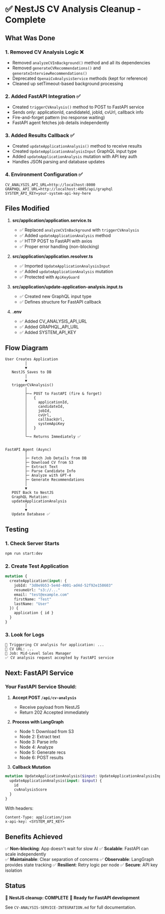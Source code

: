 # ✅ NestJS CV Analysis Cleanup - Complete

## What Was Done

### 1. **Removed CV Analysis Logic** ❌
- Removed `analyzeCVInBackground()` method and all its dependencies
- Removed `generateCVRecommendations()` and `generateInterviewRecommendations()`
- Deprecated `OpenaiCvAnalysisService` methods (kept for reference)
- Cleaned up setTimeout-based background processing

### 2. **Added FastAPI Integration** ✅
- Created `triggerCVAnalysis()` method to POST to FastAPI service
- Sends only: applicationId, candidateId, jobId, cvUrl, callback info
- Fire-and-forget pattern (no response waiting)
- FastAPI agent fetches job details independently

### 3. **Added Results Callback** ✅
- Created `updateApplicationAnalysis()` method to receive results
- Created `UpdateApplicationAnalysisInput` GraphQL input type
- Added `updateApplicationAnalysis` mutation with API key auth
- Handles JSON parsing and database updates

### 4. **Environment Configuration** ✅
```env
CV_ANALYSIS_API_URL=http://localhost:8000
GRAPHQL_API_URL=http://localhost:4005/api/graphql
SYSTEM_API_KEY=your-system-api-key-here
```

## Files Modified

1. **src/application/application.service.ts**
   - ✅ Replaced `analyzeCVInBackground` with `triggerCVAnalysis`
   - ✅ Added `updateApplicationAnalysis` method
   - ✅ HTTP POST to FastAPI with axios
   - ✅ Proper error handling (non-blocking)

2. **src/application/application.resolver.ts**
   - ✅ Imported `UpdateApplicationAnalysisInput`
   - ✅ Added `updateApplicationAnalysis` mutation
   - ✅ Protected with `ApiKeyGuard`

3. **src/application/update-application-analysis.input.ts**
   - ✅ Created new GraphQL input type
   - ✅ Defines structure for FastAPI callback

4. **.env**
   - ✅ Added CV_ANALYSIS_API_URL
   - ✅ Added GRAPHQL_API_URL
   - ✅ Added SYSTEM_API_KEY

## Flow Diagram

```
User Creates Application
         │
         ▼
   NestJS Saves to DB
         │
         ▼
   triggerCVAnalysis()
         │
         ├─→ POST to FastAPI (fire & forget)
         │   {
         │     applicationId,
         │     candidateId,
         │     jobId,
         │     cvUrl,
         │     callbackUrl,
         │     systemApiKey
         │   }
         │
         └─→ Returns Immediately ✅
         
         
FastAPI Agent (Async)
         │
         ├─ Fetch Job Details from DB
         ├─ Download CV from S3
         ├─ Extract Text
         ├─ Parse Candidate Info
         ├─ Analyze with GPT-4
         ├─ Generate Recommendations
         │
         ▼
   POST Back to NestJS
   GraphQL Mutation:
   updateApplicationAnalysis
         │
         ▼
   Update Database ✅
```

## Testing

### 1. Check Server Starts
```bash
npm run start:dev
```

### 2. Create Test Application
```graphql
mutation {
  createApplication(input: {
    jobId: "3d0e9b53-5e4d-4001-ad4d-52f92e158603"
    resumeUrl: "s3://..."
    email: "test@example.com"
    firstName: "Test"
    lastName: "User"
  }) {
    application { id }
  }
}
```

### 3. Look for Logs
```
🚀 Triggering CV analysis for application: ...
📄 CV URL: ...
💼 Job: Mid-Level Sales Manager
✅ CV analysis request accepted by FastAPI service
```

## Next: FastAPI Service

### Your FastAPI Service Should:

1. **Accept POST `/api/cv-analysis`**
   - Receive payload from NestJS
   - Return 202 Accepted immediately

2. **Process with LangGraph**
   - Node 1: Download from S3
   - Node 2: Extract text
   - Node 3: Parse info
   - Node 4: Analyze
   - Node 5: Generate recs
   - Node 6: POST results

3. **Callback Mutation**
```graphql
mutation UpdateApplicationAnalysis($input: UpdateApplicationAnalysisInput!) {
  updateApplicationAnalysis(input: $input) {
    id
    cvAnalysisScore
  }
}
```

With headers:
```
Content-Type: application/json
x-api-key: <SYSTEM_API_KEY>
```

## Benefits Achieved

✅ **Non-blocking**: App doesn't wait for slow AI
✅ **Scalable**: FastAPI can scale independently  
✅ **Maintainable**: Clear separation of concerns
✅ **Observable**: LangGraph provides state tracking
✅ **Resilient**: Retry logic per node
✅ **Secure**: API key isolation

## Status

🎉 **NestJS cleanup: COMPLETE**
🚀 **Ready for FastAPI development**

See `CV-ANALYSIS-SERVICE-INTEGRATION.md` for full documentation.
